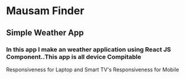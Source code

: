 # Mausam Finder
## Simple Weather App
### In this app I make an weather application using React JS Component..This app is all device Compitable

Responsiveness for Laptop and Smart TV's
Responsiveness for Mobile
